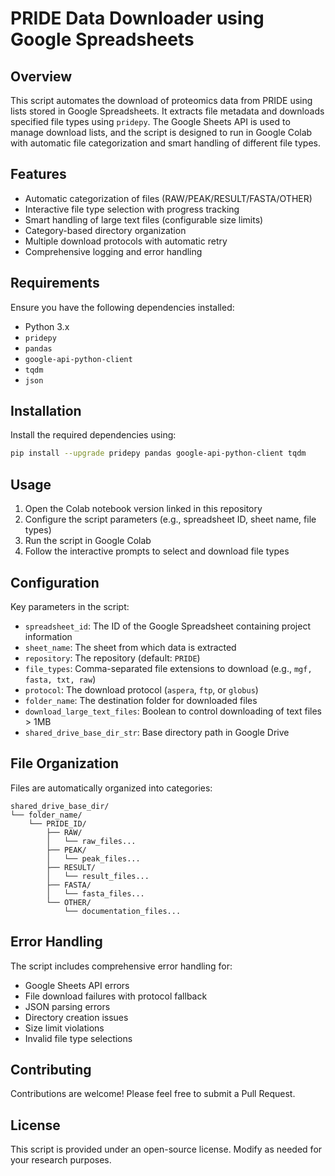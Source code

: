 # PRIDE Data Downloader using Google Spreadsheets

## Overview
This script automates the download of proteomics data from PRIDE using lists stored in Google Spreadsheets. It extracts file metadata and downloads specified file types using `pridepy`. The Google Sheets API is used to manage download lists, and the script is designed to run in Google Colab with automatic file categorization and smart handling of different file types.

## Features
- Automatic categorization of files (RAW/PEAK/RESULT/FASTA/OTHER)
- Interactive file type selection with progress tracking
- Smart handling of large text files (configurable size limits)
- Category-based directory organization
- Multiple download protocols with automatic retry
- Comprehensive logging and error handling

## Requirements
Ensure you have the following dependencies installed:
* Python 3.x
* `pridepy`
* `pandas`
* `google-api-python-client`
* `tqdm`
* `json`

## Installation
Install the required dependencies using:

```bash
pip install --upgrade pridepy pandas google-api-python-client tqdm
```

## Usage
1. Open the Colab notebook version linked in this repository
2. Configure the script parameters (e.g., spreadsheet ID, sheet name, file types)
3. Run the script in Google Colab
4. Follow the interactive prompts to select and download file types

## Configuration
Key parameters in the script:
* `spreadsheet_id`: The ID of the Google Spreadsheet containing project information
* `sheet_name`: The sheet from which data is extracted
* `repository`: The repository (default: `PRIDE`)
* `file_types`: Comma-separated file extensions to download (e.g., `mgf, fasta, txt, raw`)
* `protocol`: The download protocol (`aspera`, `ftp`, or `globus`)
* `folder_name`: The destination folder for downloaded files
* `download_large_text_files`: Boolean to control downloading of text files > 1MB
* `shared_drive_base_dir_str`: Base directory path in Google Drive

## File Organization
Files are automatically organized into categories:
```
shared_drive_base_dir/
└── folder_name/
    └── PRIDE_ID/
        ├── RAW/
        │   └── raw_files...
        ├── PEAK/
        │   └── peak_files...
        ├── RESULT/
        │   └── result_files...
        ├── FASTA/
        │   └── fasta_files...
        └── OTHER/
            └── documentation_files...
```

## Error Handling
The script includes comprehensive error handling for:
- Google Sheets API errors
- File download failures with protocol fallback
- JSON parsing errors
- Directory creation issues
- Size limit violations
- Invalid file type selections

## Contributing
Contributions are welcome! Please feel free to submit a Pull Request.

## License
This script is provided under an open-source license. Modify as needed for your research purposes.
